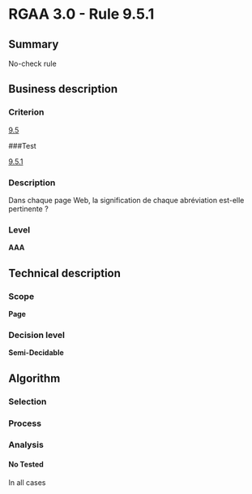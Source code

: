 # RGAA 3.0 -  Rule 9.5.1

## Summary

No-check rule

## Business description

### Criterion

[9.5](http://references.modernisation.gouv.fr/referentiel-technique-0#crit-9-5)

###Test

[9.5.1](http://disic.github.io/rgaa_referentiel_en/RGAA3.0_Criteria_English_version_v1.html#test-9-5-1)

### Description

Dans chaque page Web, la signification de chaque abr&eacute;viation est-elle pertinente ?

### Level

**AAA**

## Technical description

### Scope

**Page**

### Decision level

**Semi-Decidable**

## Algorithm

### Selection

### Process

### Analysis

#### No Tested 

In all cases
